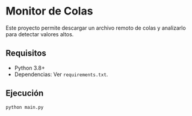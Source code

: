 # Monitor de Colas

Este proyecto permite descargar un archivo remoto de colas y analizarlo para detectar valores altos.

## Requisitos
- Python 3.8+
- Dependencias: Ver `requirements.txt`.

## Ejecución
```bash
python main.py

